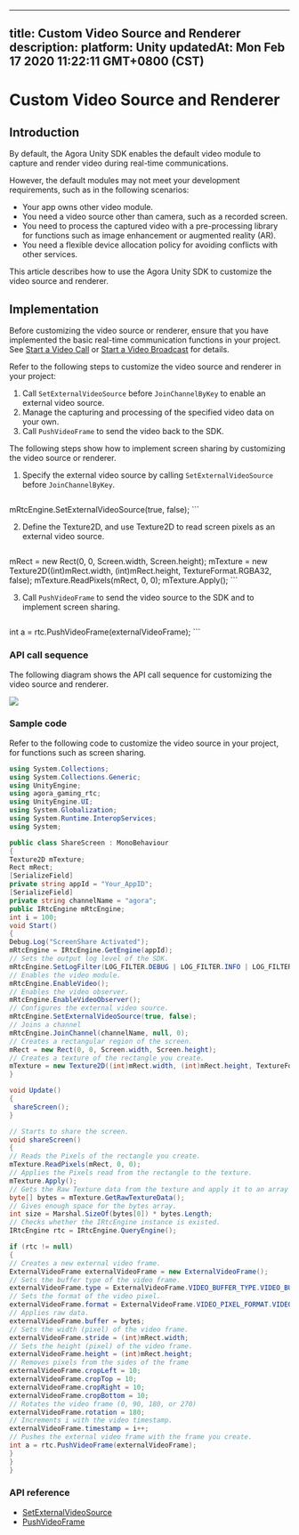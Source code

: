 
---
title: Custom Video Source and Renderer
description: 
platform: Unity
updatedAt: Mon Feb 17 2020 11:22:11 GMT+0800 (CST)
---
# Custom Video Source and Renderer
## Introduction

By default, the Agora Unity SDK enables the default video module to capture and render video during real-time communications.

However, the default modules may not meet your development requirements, such as in the following scenarios:

- Your app owns other video module.
- You need a video source other than camera, such as a recorded screen.
- You need to process the captured video with a pre-processing library for functions such as image enhancement or augmented reality (AR).
- You need a flexible device allocation policy for avoiding conflicts with other services.

This article describes how to use the Agora Unity SDK to customize the video source and renderer.

## Implementation

Before customizing the video source or renderer, ensure that you have implemented the basic real-time communication functions in your project. See [Start a Video Call](https://docs.agora.io/en/Video/start_call_unity?platform=Unity) or [Start a Video Broadcast](https://docs.agora.io/en/Interactive%20Broadcast/start_live_unity?platform=Unity) for details.

Refer to the following steps to customize the video source and renderer in your project:

1. Call `SetExternalVideoSource` before `JoinChannelByKey` to enable an external video source.
2. Manage the capturing and processing of the specified video data on your own.
3. Call `PushVideoFrame` to send the video back to the SDK.

The following steps show how to implement screen sharing by customizing the video source or renderer.

1. Specify the external video source by calling `SetExternalVideoSource` before `JoinChannelByKey`.

   ```C#
mRtcEngine.SetExternalVideoSource(true, false);
	 ```

2. Define the Texture2D, and use Texture2D to read screen pixels as an external video source.

   ```C#
mRect = new Rect(0, 0, Screen.width, Screen.height);
mTexture = new Texture2D((int)mRect.width, (int)mRect.height, TextureFormat.RGBA32, false);
mTexture.ReadPixels(mRect, 0, 0);
mTexture.Apply();
	 ```
   
3. Call `PushVideoFrame` to send the video source to the SDK and to implement screen sharing.

   ```C#
int a = rtc.PushVideoFrame(externalVideoFrame);
	 ```
   

### API call sequence

The following diagram shows the API call sequence for customizing the video source and renderer.

![](https://web-cdn.agora.io/docs-files/1576229371972)

### Sample code

Refer to the following code to customize the video source in your project, for functions such as screen sharing.

```C#
using System.Collections;
using System.Collections.Generic;
using UnityEngine;
using agora_gaming_rtc;
using UnityEngine.UI;
using System.Globalization;
using System.Runtime.InteropServices;
using System;

public class ShareScreen : MonoBehaviour
{
Texture2D mTexture;
Rect mRect;
[SerializeField]
private string appId = "Your_AppID";
[SerializeField]
private string channelName = "agora";
public IRtcEngine mRtcEngine;
int i = 100;
void Start()
{
Debug.Log("ScreenShare Activated");
mRtcEngine = IRtcEngine.GetEngine(appId);
// Sets the output log level of the SDK.
mRtcEngine.SetLogFilter(LOG_FILTER.DEBUG | LOG_FILTER.INFO | LOG_FILTER.WARNING | LOG_FILTER.ERROR | LOG_FILTER.CRITICAL);
// Enables the video module.
mRtcEngine.EnableVideo();
// Enables the video observer.
mRtcEngine.EnableVideoObserver();
// Configures the external video source.
mRtcEngine.SetExternalVideoSource(true, false);
// Joins a channel
mRtcEngine.JoinChannel(channelName, null, 0);
// Creates a rectangular region of the screen.
mRect = new Rect(0, 0, Screen.width, Screen.height);
// Creates a texture of the rectangle you create.
mTexture = new Texture2D((int)mRect.width, (int)mRect.height, TextureFormat.RGBA32, false);
}

void Update()
{
 shareScreen();
}

// Starts to share the screen.
void shareScreen()
{
// Reads the Pixels of the rectangle you create.
mTexture.ReadPixels(mRect, 0, 0);
// Applies the Pixels read from the rectangle to the texture.
mTexture.Apply();
// Gets the Raw Texture data from the texture and apply it to an array of bytes.
byte[] bytes = mTexture.GetRawTextureData();
// Gives enough space for the bytes array.
int size = Marshal.SizeOf(bytes[0]) * bytes.Length;
// Checks whether the IRtcEngine instance is existed.
IRtcEngine rtc = IRtcEngine.QueryEngine();

if (rtc != null)
{
// Creates a new external video frame.
ExternalVideoFrame externalVideoFrame = new ExternalVideoFrame();
// Sets the buffer type of the video frame.
externalVideoFrame.type = ExternalVideoFrame.VIDEO_BUFFER_TYPE.VIDEO_BUFFER_RAW_DATA;
// Sets the format of the video pixel.
externalVideoFrame.format = ExternalVideoFrame.VIDEO_PIXEL_FORMAT.VIDEO_PIXEL_UNKNOWN;
// Applies raw data.
externalVideoFrame.buffer = bytes;
// Sets the width (pixel) of the video frame.
externalVideoFrame.stride = (int)mRect.width;
// Sets the height (pixel) of the video frame.
externalVideoFrame.height = (int)mRect.height;
// Removes pixels from the sides of the frame
externalVideoFrame.cropLeft = 10;
externalVideoFrame.cropTop = 10;
externalVideoFrame.cropRight = 10;
externalVideoFrame.cropBottom = 10;
// Rotates the video frame (0, 90, 180, or 270)
externalVideoFrame.rotation = 180;
// Increments i with the video timestamp.
externalVideoFrame.timestamp = i++;
// Pushes the external video frame with the frame you create.
int a = rtc.PushVideoFrame(externalVideoFrame);
}
}
}
```

### API reference

- [SetExternalVideoSource](https://docs.agora.io/en/Video/API%20Reference/unity/classagora__gaming__rtc_1_1_i_rtc_engine.html#aae4a31d2375ed620605360ae1199eee8)
- [PushVideoFrame](https://docs.agora.io/en/Video/API%20Reference/unity/classagora__gaming__rtc_1_1_i_rtc_engine.html#af9e8d34e2a1ac07b8984fb6181a6ab81)
